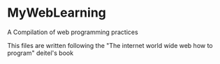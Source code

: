 # MyWebLearning
A Compilation of web programming practices

This files are written following the "The internet world wide web how to program" deitel's book 
